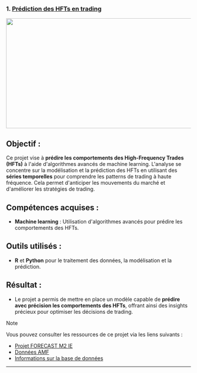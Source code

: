 ### 1. [Prédiction des HFTs en trading](https://github.com/Samadkod/Projet-AMF-challenge/blob/main/code_forecast_Samad%20M2IE.R)

<p align="center">
<img src="https://miro.medium.com/v2/resize:fit:624/0*YvMkQge8LgTncdOx.png" width="1000" height="300" />
</p>

## Objectif :
Ce projet vise à **prédire les comportements des High-Frequency Trades (HFTs)** à l'aide d'algorithmes avancés de machine learning. L'analyse se concentre sur la modélisation et la prédiction des HFTs en utilisant des **séries temporelles** pour comprendre les patterns de trading à haute fréquence. Cela permet d'anticiper les mouvements du marché et d'améliorer les stratégies de trading.

## Compétences acquises :
- **Machine learning** : Utilisation d'algorithmes avancés pour prédire les comportements des HFTs.

## Outils utilisés :
- **R** et **Python** pour le traitement des données, la modélisation et la prédiction.

## Résultat :
- Le projet a permis de mettre en place un modèle capable de **prédire avec précision les comportements des HFTs**, offrant ainsi des insights précieux pour optimiser les décisions de trading.

> [!NOTE]  
> Vous pouvez consulter les ressources de ce projet via les liens suivants :  
> - [Projet FORECAST M2 IE](https://github.com/Samadkod/Samadkod/blob/main/Projet%20-%20FORECAST_%20M2%20IE.pdf)  
> - [Données AMF](https://github.com/Samadkod/Projet-AMF-challenge/blob/main/amf_data.xlsx)  
> - [Informations sur la base de données](https://github.com/Samadkod/Projet-AMF-challenge/blob/main/Info_base_donn%C3%A9es_amf_data.pdf)

---
